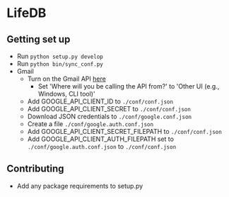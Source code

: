 # LifeDB

## Getting set up
- Run ```python setup.py develop```
- Run ```python bin/sync_conf.py```
- Gmail
    - Turn on the Gmail API [here](https://developers.google.com/gmail/api/quickstart/python)
        - Set 'Where will you be calling the API from?' to 'Other UI (e.g., Windows, CLI tool)'
    - Add GOOGLE_API_CLIENT_ID to ```./conf/conf.json```
    - Add GOOGLE_API_CLIENT_SECRET to ```./conf/conf.json```
    - Download JSON credentials to ```./conf/google.conf.json```
    - Create a file ```./conf/google.auth.conf.json```
    - Add GOOGLE_API_CLIENT_SECRET_FILEPATH to ```./conf/conf.json```
    - Add GOOGLE_API_CLIENT_AUTH_FILEPATH set to ```./conf/google.auth.conf.json``` to ```./conf/conf.json```




## Contributing
- Add any package requirements to setup.py